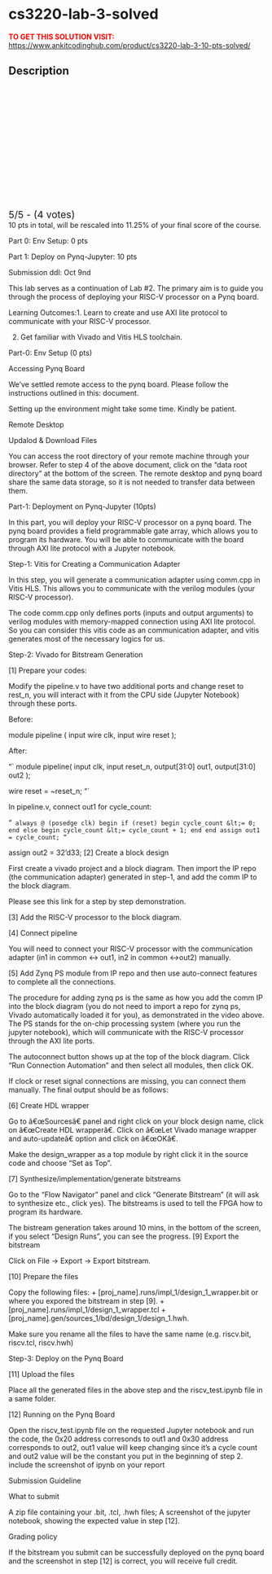 # cs3220-lab-3-solved



**<span style='color:red'>TO GET THIS SOLUTION VISIT:</span>** https://www.ankitcodinghub.com/product/cs3220-lab-3-10-pts-solved/

<h2>Description</h2>



<div class="kk-star-ratings kksr-auto kksr-align-center kksr-valign-top" data-payload="{&quot;align&quot;:&quot;center&quot;,&quot;id&quot;:&quot;128045&quot;,&quot;slug&quot;:&quot;default&quot;,&quot;valign&quot;:&quot;top&quot;,&quot;ignore&quot;:&quot;&quot;,&quot;reference&quot;:&quot;auto&quot;,&quot;class&quot;:&quot;&quot;,&quot;count&quot;:&quot;4&quot;,&quot;legendonly&quot;:&quot;&quot;,&quot;readonly&quot;:&quot;&quot;,&quot;score&quot;:&quot;5&quot;,&quot;starsonly&quot;:&quot;&quot;,&quot;best&quot;:&quot;5&quot;,&quot;gap&quot;:&quot;4&quot;,&quot;greet&quot;:&quot;Rate this product&quot;,&quot;legend&quot;:&quot;5\/5 - (4 votes)&quot;,&quot;size&quot;:&quot;24&quot;,&quot;title&quot;:&quot;CS3220 Lab #3 Solved&quot;,&quot;width&quot;:&quot;138&quot;,&quot;_legend&quot;:&quot;{score}\/{best} - ({count} {votes})&quot;,&quot;font_factor&quot;:&quot;1.25&quot;}">
            
<div class="kksr-stars">
    
<div class="kksr-stars-inactive">
            <div class="kksr-star" data-star="1" style="padding-right: 4px">
            

<div class="kksr-icon" style="width: 24px; height: 24px;"></div>
        </div>
            <div class="kksr-star" data-star="2" style="padding-right: 4px">
            

<div class="kksr-icon" style="width: 24px; height: 24px;"></div>
        </div>
            <div class="kksr-star" data-star="3" style="padding-right: 4px">
            

<div class="kksr-icon" style="width: 24px; height: 24px;"></div>
        </div>
            <div class="kksr-star" data-star="4" style="padding-right: 4px">
            

<div class="kksr-icon" style="width: 24px; height: 24px;"></div>
        </div>
            <div class="kksr-star" data-star="5" style="padding-right: 4px">
            

<div class="kksr-icon" style="width: 24px; height: 24px;"></div>
        </div>
    </div>
    
<div class="kksr-stars-active" style="width: 138px;">
            <div class="kksr-star" style="padding-right: 4px">
            

<div class="kksr-icon" style="width: 24px; height: 24px;"></div>
        </div>
            <div class="kksr-star" style="padding-right: 4px">
            

<div class="kksr-icon" style="width: 24px; height: 24px;"></div>
        </div>
            <div class="kksr-star" style="padding-right: 4px">
            

<div class="kksr-icon" style="width: 24px; height: 24px;"></div>
        </div>
            <div class="kksr-star" style="padding-right: 4px">
            

<div class="kksr-icon" style="width: 24px; height: 24px;"></div>
        </div>
            <div class="kksr-star" style="padding-right: 4px">
            

<div class="kksr-icon" style="width: 24px; height: 24px;"></div>
        </div>
    </div>
</div>
                

<div class="kksr-legend" style="font-size: 19.2px;">
            5/5 - (4 votes)    </div>
    </div>
10 pts in total, will be rescaled into 11.25% of your final score of the course.

Part 0: Env Setup: 0 pts

Part 1: Deploy on Pynq-Jupyter: 10 pts

Submission ddl: Oct 9nd

This lab serves as a continuation of Lab #2. The primary aim is to guide you through the process of deploying your RISC-V processor on a Pynq board.

Learning Outcomes:1. Learn to create and use AXI lite protocol to communicate with your RISC-V processor.

2. Get familiar with Vivado and Vitis HLS toolchain.

Part-0: Env Setup (0 pts)

Accessing Pynq Board

We’ve settled remote access to the pynq board. Please follow the instructions outlined in this: document.

Setting up the environment might take some time. Kindly be patient.

Remote Desktop

Updalod &amp; Download Files

You can access the root directory of your remote machine through your browser. Refer to step 4 of the above document, click on the “data root directory” at the bottom of the screen. The remote desktop and pynq board share the same data storage, so it is not needed to transfer data between them.

Part-1: Deployment on Pynq-Jupyter (10pts)

In this part, you will deploy your RISC-V processor on a pynq board. The pynq board provides a field programmable gate array, which allows you to program its hardware. You will be able to communicate with the board through AXI lite protocol with a Jupyter notebook.

Step-1: Vitis for Creating a Communication Adapter

In this step, you will generate a communication adapter using comm.cpp in Vitis HLS. This allows you to communicate with the verilog modules (your RISC-V processor).

The code comm.cpp only defines ports (inputs and output arguments) to verilog modules with memory-mapped connection using AXI lite protocol. So you can consider this vitis code as an communication adapter, and vitis generates most of the necessary logics for us.

Step-2: Vivado for Bitstream Generation

[1] Prepare your codes:

Modify the pipeline.v to have two additional ports and change reset to rest_n, you will interact with it from the CPU side (Jupyter Notebook) through these ports.

Before:

module pipeline ( input wire clk, input wire reset );

After:

“` module pipeline( input clk, input reset_n, output[31:0] out1, output[31:0] out2 );

wire reset = ~reset_n; “`

In pipeline.v, connect out1 for cycle_count:

“` always @ (posedge clk) begin if (reset) begin cycle_count &lt;= 0; end else begin cycle_count &lt;= cycle_count + 1; end end assign out1 = cycle_count; “`

assign out2 = 32’d33; [2] Create a block design

First create a vivado project and a block diagram. Then import the IP repo (the communication adapter) generated in step-1, and add the comm IP to the block diagram.

Please see this link for a step by step demonstration.

[3] Add the RISC-V processor to the block diagram.

[4] Connect pipeline

You will need to connect your RISC-V processor with the communication adapter (in1 in common &lt;-&gt; out1, in2 in common &lt;-&gt;out2) manually.

[5] Add Zynq PS module from IP repo and then use auto-connect features to complete all the connections.

The procedure for adding zynq ps is the same as how you add the comm IP into the block diagram (you do not need to import a repo for zynq ps, Vivado automatically loaded it for you), as demonstrated in the video above. The PS stands for the on-chip processing system (where you run the jupyter notebook), which will communicate with the RISC-V processor through the AXI lite ports.

The autoconnect button shows up at the top of the block diagram. Click “Run Connection Automation” and then select all modules, then click OK.

If clock or reset signal connections are missing, you can connect them manually. The final output should be as follows:

[6] Create HDL wrapper

Go to â€œSourcesâ€ panel and right click on your block design name, click on â€œCreate HDL wrapperâ€. Click on â€œLet Vivado manage wrapper and auto-updateâ€ option and click on â€œOKâ€.

Make the design_wrapper as a top module by right click it in the source code and choose “Set as Top”.

[7] Synthesize/implementation/generate bitstreams

Go to the “Flow Navigator” panel and click “Generate Bitstream” (it will ask to synthesize etc., click yes). The bitstreams is used to tell the FPGA how to program its hardware.

The bistream generation takes around 10 mins, in the bottom of the screen, if you select “Design Runs”, you can see the progress. [9] Export the bitstream

Click on File -&gt; Export -&gt; Export bitstream.

[10] Prepare the files

Copy the following files: + [proj_name].runs/impl_1/design_1_wrapper.bit or where you expored the bitstream in step [9]. + [proj_name].runs/impl_1/design_1_wrapper.tcl + [proj_name].gen/sources_1/bd/design_1/design_1.hwh.

Make sure you rename all the files to have the same name (e.g. riscv.bit, riscv.tcl, riscv.hwh)

Step-3: Deploy on the Pynq Board

[11] Upload the files

Place all the generated files in the above step and the riscv_test.ipynb file in a same folder.

[12] Running on the Pynq Board

Open the riscv_test.ipynb file on the requested Jupyter notebook and run the code, the 0x20 address corresonds to out1 and 0x30 address corresponds to out2, out1 value will keep changing since it’s a cycle count and out2 value will be the constant you put in the beginning of step 2. include the screenshot of ipynb on your report

Submission Guideline

What to submit

A zip file containing your .bit, .tcl, .hwh files; A screenshot of the jupyter notebook, showing the expected value in step [12].

Grading policy

If the bitstream you submit can be successfully deployed on the pynq board and the screenshot in step [12] is correct, you will receive full credit.
